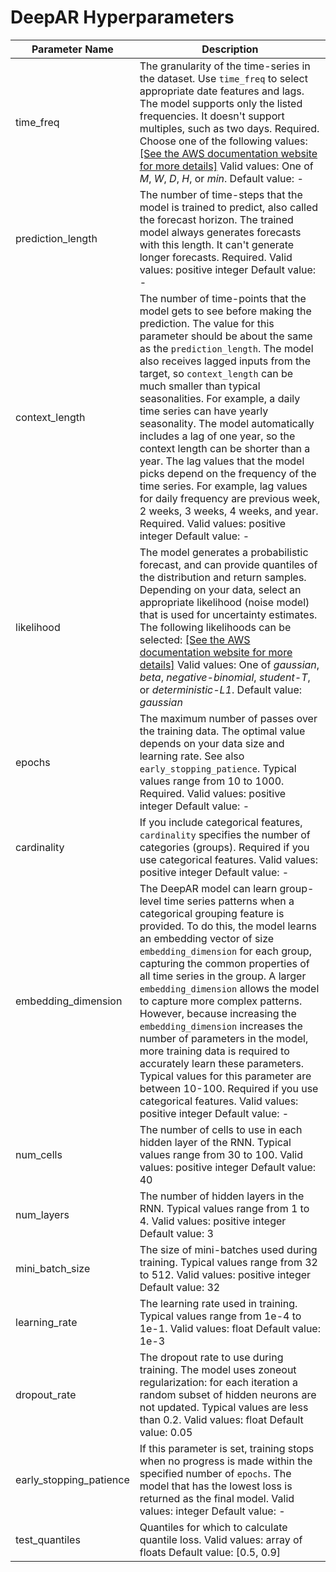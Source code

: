 # DeepAR Hyperparameters<a name="deepar_hyperparameters"></a>


| Parameter Name | Description | 
| --- | --- | 
| time\_freq |  The granularity of the time\-series in the dataset\. Use `time_freq` to select appropriate date features and lags\. The model supports only the listed frequencies\. It doesn't support multiples, such as two days\. Required\. Choose one of the following values: [\[See the AWS documentation website for more details\]](http://docs.aws.amazon.com/sagemaker/latest/dg/deepar_hyperparameters.html) Valid values: One of *M*, *W*, *D*, *H*, or *min*\. Default value: \-  | 
| prediction\_length |  The number of time\-steps that the model is trained to predict, also called the forecast horizon\. The trained model always generates forecasts with this length\. It can't generate longer forecasts\. Required\. Valid values: positive integer Default value: \-  | 
| context\_length |  The number of time\-points that the model gets to see before making the prediction\. The value for this parameter should be about the same as the `prediction_length`\. The model also receives lagged inputs from the target, so `context_length` can be much smaller than typical seasonalities\. For example, a daily time series can have yearly seasonality\. The model automatically includes a lag of one year, so the context length can be shorter than a year\. The lag values that the model picks depend on the frequency of the time series\. For example, lag values for daily frequency are previous week, 2 weeks, 3 weeks, 4 weeks, and year\. Required\. Valid values: positive integer Default value: \-  | 
| likelihood |  The model generates a probabilistic forecast, and can provide quantiles of the distribution and return samples\. Depending on your data, select an appropriate likelihood \(noise model\) that is used for uncertainty estimates\. The following likelihoods can be selected: [\[See the AWS documentation website for more details\]](http://docs.aws.amazon.com/sagemaker/latest/dg/deepar_hyperparameters.html) Valid values: One of *gaussian*, *beta*, *negative\-binomial*, *student\-T*, or *deterministic\-L1*\. Default value: *gaussian*  | 
| epochs |  The maximum number of passes over the training data\. The optimal value depends on your data size and learning rate\. See also `early_stopping_patience`\. Typical values range from 10 to 1000\. Required\. Valid values: positive integer Default value: \-  | 
| cardinality |  If you include categorical features, `cardinality` specifies the number of categories \(groups\)\. Required if you use categorical features\. Valid values: positive integer Default value: \-  | 
| embedding\_dimension |  The DeepAR model can learn group\-level time series patterns when a categorical grouping feature is provided\. To do this, the model learns an embedding vector of size `embedding_dimension` for each group, capturing the common properties of all time series in the group\. A larger `embedding_dimension` allows the model to capture more complex patterns\. However, because increasing the `embedding_dimension` increases the number of parameters in the model, more training data is required to accurately learn these parameters\. Typical values for this parameter are between 10\-100\. Required if you use categorical features\. Valid values: positive integer Default value: \-  | 
| num\_cells |  The number of cells to use in each hidden layer of the RNN\. Typical values range from 30 to 100\. Valid values: positive integer Default value: 40  | 
| num\_layers |  The number of hidden layers in the RNN\. Typical values range from 1 to 4\. Valid values: positive integer Default value: 3  | 
| mini\_batch\_size |  The size of mini\-batches used during training\. Typical values range from 32 to 512\. Valid values: positive integer Default value: 32  | 
| learning\_rate |  The learning rate used in training\. Typical values range from 1e\-4 to 1e\-1\. Valid values: float Default value: 1e\-3  | 
| dropout\_rate |  The dropout rate to use during training\. The model uses zoneout regularization: for each iteration a random subset of hidden neurons are not updated\. Typical values are less than 0\.2\. Valid values: float Default value: 0\.05  | 
| early\_stopping\_patience |  If this parameter is set, training stops when no progress is made within the specified number of `epochs`\. The model that has the lowest loss is returned as the final model\. Valid values: integer Default value: \-  | 
| test\_quantiles |  Quantiles for which to calculate quantile loss\. Valid values: array of floats Default value: \[0\.5, 0\.9\]  | 